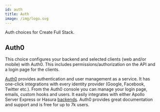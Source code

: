 ```yaml
---
id: auth
title: Auth
image: /img/logo.svg
---
```


Auth choices for Create Full Stack.

## Auth0

This choice configures your backend and selected clients (web and/or mobile) with Auth0. This includes permissions/authorization on the API and a login page for the clients.

[Auth0](https://auth0.com/) provides authentication and user management as a service. It has one-click integrations with every identity provider (Google, Facebook, Twitter etc.). From the Auth0 console you can manage your login page, emails, custom hooks and users. It easily integrates with either Apollo Server Express or Hasura [backends](/docs/backend). Auth0 provides great documentation and support and is free for up to 7k users.

